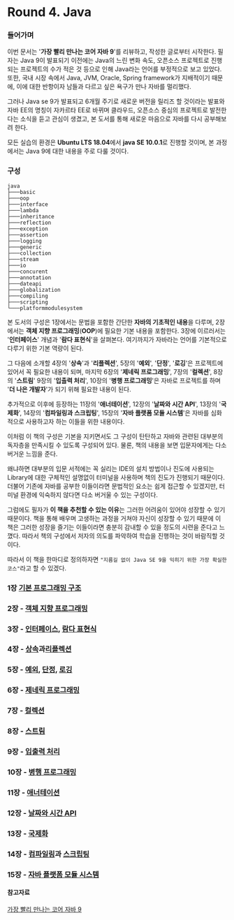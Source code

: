# Round 4. Java

### 들어가며

이번 문서는 '**가장 빨리 만나는 코어 자바 9**'를 리뷰하고, 작성한 글로부터 시작한다. 필자는 Java 9이 발표되기 이전에는 Java의 느린 변화 속도, 오픈소스 프로젝트로 진행되는 프로젝트의 수가 적은 것 등으로 인해 Java라는 언어를 부정적으로 보고 있었다. 또한, 국내 시장 속에서 Java, JVM, Oracle, Spring framework가 지배적이기 때문에, 이에 대한 반항이자 남들과 다르고 싶은 욕구가 만나 자바를 멀리했다.  

그러나 Java se 9가 발표되고 6개월 주기로 새로운 버전을 릴리즈 할 것이라는 발표와 자바 EE의 명칭이 자카르타 EE로 바뀌며 클라우드, 오픈소스 중심의 프로젝트로 발전한다는 소식을 듣고 관심이 생겼고, 본 도서를 통해 새로운 마음으로 자바를 다시 공부해보려 한다.  

모든 실습의 환경은 **Ubuntu LTS 18.04**에서 **java SE 10.0.1**로 진행할 것이며, 본 과정에서는 Java 9에 대한 내용을 주로 다룰 것이다.

### 구성

```
java
├───basic
├───oop
├───interface
├───lambda
├───inheritance
├───reflection
├───exception
├───assertion
├───logging
├───generic
├───collection
├───stream
├───io
├───concurent
├───annotation
├───dateapi
├───globalization
├───compiling
├───scripting
└───platformmodulesystem
```
  

본 도서의 구성은 1장에서는 문법을 포함한 간단한 **자바의 기초적인 내용**을 다루며, 2장에서는 **객체 지향 프로그래밍**(**OOP**)에 필요한 기본 내용을 포함한다. 3장에 이르러서는 '**인터페이스**' 개념과 '**람다 표현식**'을 살펴본다. 여기까지가 자바라는 언어를 기본적으로 다루기 위한 기본 역량이 된다.  

그 다음에 소개할 4장의 '**상속**'과 '**리플렉션**', 5장의 '**예외**', '**단정**', '**로깅**'은 프로젝트에 있어서 꼭 필요한 내용이 되며, 마지막 6장의 '**제네릭 프로그래밍**', 7장의 '**컬렉션**', 8장의 '**스트림**' 9장의 '**입출력 처리**', 10장의 '**병행 프로그래밍**'은 자바로 프로젝트를 하며 '**더 나은 개발자**'가 되기 위해 필요한 내용이 된다.  

추가적으로 이후에 등장하는 11장의 '**애너테이션**', 12장의 '**날짜와 시간 API**', 13장의 '**국제화**', 14장의 '**컴파일링과 스크립팅**', 15장의 '**자바 플랫폼 모듈 시스템**'은 자바를 심화적으로 사용하고자 하는 이들을 위한 내용이다.  

이처럼 이 책의 구성은 기본을 지키면서도 그 구성이 탄탄하고 자바와 관련된 대부분의 독자층을 만족시킬 수 있도록 구성되어 있다. 물론, 책의 내용을 보면 입문자에게는 다소 버거운 느낌을 준다.  

왜냐하면 대부분의 입문 서적에는 꼭 실리는 IDE의 설치 방법이나 진도에 사용되는 Library에 대한 구체적인 설명없이 터미널을 사용하며 책의 진도가 진행되기 때문이다. 더불어 기존에 자바를 공부한 이들이라면 문법적인 요소는 쉽게 접근할 수 있겠지만, 터미널 환경에 익숙하지 않다면 다소 버거울 수 있는 구성이다.  

그럼에도 필자가 **이 책을 추천할 수 있는 이유**는 그러한 어려움이 있어야 성장할 수 있기 때문이다. 책을 통해 배우며 고생하는 과정을 거쳐야 자신이 성장할 수 있기 때문에 이 책은 그러한 성장을 즐기는 이들이라면 충분히 감내할 수 있을 정도의 시련을 준다고 느꼈다. 따라서 책의 구성에서 저자의 의도를 파악하여 학습을 진행하는 것이 바람직할 것이다.  

따라서 이 책을 한마디로 정의하자면 `"지름길 없이 Java SE 9을 익히기 위한 가장 확실한 코스"`라고 할 수 있겠다.  

### 1장 [기본 프로그래밍 구조](/java/basic/README.md)   

### 2장 - [객체 지향 프로그래밍](/java/oop/README.md)  

### 3장 - [인터페이스](/java/interface/README.md), [람다 표현식](/java/lambda/README.md)  

### 4장 - [상속](/java/inheritance/README.md)과[리플렉션](/java/reflection/README.md)  

### 5장 - [예외](/java/exception/README.md), [단정](/java/assertion/README.md), [로깅](/java/logging/RAEDME.md)  

### 6장 - [제네릭 프로그래밍](/java/generic/README.md)  

### 7장 - [컬렉션](/java/collection/README.md)  

### 8장 - [스트림](/java/stream/README.md)  

### 9장 - [입출력 처리](/java/io/README.md)  

### 10장 - [병행 프로그래밍](/java/concurent/README.md)  

### 11장 - [애너테이션](/java/annotation/README.md)   

### 12장 - [날짜와 시간 API](/java/dateapi/README.md)  

### 13장 - [국제화](/java/globalization/README.md)  

### 14장 - [컴파일링](/java/compiling/README.md)과 [스크립팅](/java/scripting/README.md)

### 15장 - [자바 플랫폼 모듈 시스템](java/platformmodulesystem/README.md)  

#### 참고자료  

[가장 빨리 만나는 코어 자바 9](http://www.gilbut.co.kr/book/bookView.aspx?bookcode=BN001975&page=1&sernewbook=Y&orderby=pdate&TF=T)
